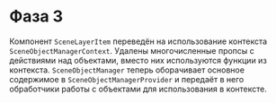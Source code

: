 # Фаза 3

Компонент `SceneLayerItem` переведён на использование контекста `SceneObjectManagerContext`.
Удалены многочисленные пропсы с действиями над объектами, вместо них используются функции из контекста.
`SceneObjectManager` теперь оборачивает основное содержимое в `SceneObjectManagerProvider`
и передаёт в него обработчики работы с объектами для использования в контексте.
